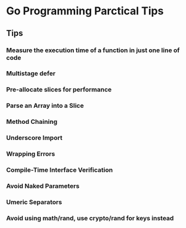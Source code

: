 # Go Programming Parctical Tips

## Tips

### Measure the execution time of a function in just one line of code

### Multistage defer

### Pre-allocate slices for performance

### Parse an Array into a Slice

### Method Chaining

### Underscore Import

### Wrapping Errors

### Compile-Time Interface Verification

### Avoid Naked Parameters

### Umeric Separators

### Avoid using math/rand, use crypto/rand for keys instead
